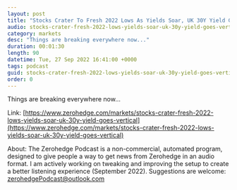 ```yaml
---
layout: post
title: "Stocks Crater To Fresh 2022 Lows As Yields Soar, UK 30Y Yield Goes Vertical"
audio: stocks-crater-fresh-2022-lows-yields-soar-uk-30y-yield-goes-vertical-0
category: markets
desc: "Things are breaking everywhere now..."
duration: 00:01:30
length: 90
datetime: Tue, 27 Sep 2022 16:41:00 +0000
tags: podcast
guid: stocks-crater-fresh-2022-lows-yields-soar-uk-30y-yield-goes-vertical-0
order: 0
---
```

Things are breaking everywhere now...

Link: [https://www.zerohedge.com/markets/stocks-crater-fresh-2022-lows-yields-soar-uk-30y-yield-goes-vertical](https://www.zerohedge.com/markets/stocks-crater-fresh-2022-lows-yields-soar-uk-30y-yield-goes-vertical)

About: The Zerohedge Podcast is a non-commercial, automated program, designed to give people a way to get news from Zerohedge in an audio format.  I am actively working on tweaking and improving the setup to create a better listening experience (September 2022).  Suggestions are welcome: [zerohedgePodcast@outlook.com](mailto:zerohedgePodcast@outlook.com)